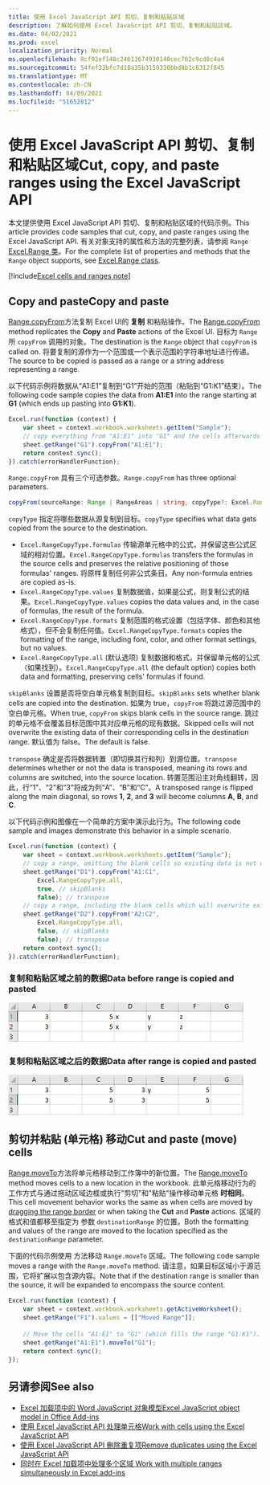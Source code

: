 ```yaml
---
title: 使用 Excel JavaScript API 剪切、复制和粘贴区域
description: 了解如何使用 Excel JavaScript API 剪切、复制和粘贴区域。
ms.date: 04/02/2021
ms.prod: excel
localization_priority: Normal
ms.openlocfilehash: 8cf92ef148c24613674930140cec762c9cd8c4a4
ms.sourcegitcommit: 54fef33bfc7d18a35b3159310bbd8b1c8312f845
ms.translationtype: MT
ms.contentlocale: zh-CN
ms.lasthandoff: 04/09/2021
ms.locfileid: "51652812"
---
```

# <a name="cut-copy-and-paste-ranges-using-the-excel-javascript-api"></a><span data-ttu-id="d82b3-103">使用 Excel JavaScript API 剪切、复制和粘贴区域</span><span class="sxs-lookup"><span data-stu-id="d82b3-103">Cut, copy, and paste ranges using the Excel JavaScript API</span></span>

<span data-ttu-id="d82b3-104">本文提供使用 Excel JavaScript API 剪切、复制和粘贴区域的代码示例。</span><span class="sxs-lookup"><span data-stu-id="d82b3-104">This article provides code samples that cut, copy, and paste ranges using the Excel JavaScript API.</span></span> <span data-ttu-id="d82b3-105">有关对象支持的属性和方法的完整列表，请参阅 `Range` [Excel.Range 类](/javascript/api/excel/excel.range)。</span><span class="sxs-lookup"><span data-stu-id="d82b3-105">For the complete list of properties and methods that the `Range` object supports, see [Excel.Range class](/javascript/api/excel/excel.range).</span></span>

[!include[Excel cells and ranges note](../includes/note-excel-cells-and-ranges.md)]

## <a name="copy-and-paste"></a><span data-ttu-id="d82b3-106">Copy and paste</span><span class="sxs-lookup"><span data-stu-id="d82b3-106">Copy and paste</span></span>

<span data-ttu-id="d82b3-107">[Range.copyFrom](/javascript/api/excel/excel.range#copyfrom-sourcerange--copytype--skipblanks--transpose-)方法复制 Excel UI的 **复制** 和粘贴操作。</span><span class="sxs-lookup"><span data-stu-id="d82b3-107">The [Range.copyFrom](/javascript/api/excel/excel.range#copyfrom-sourcerange--copytype--skipblanks--transpose-) method replicates the **Copy** and **Paste** actions of the Excel UI.</span></span> <span data-ttu-id="d82b3-108">目标为 `Range` 所 `copyFrom` 调用的对象。</span><span class="sxs-lookup"><span data-stu-id="d82b3-108">The destination is the `Range` object that `copyFrom` is called on.</span></span> <span data-ttu-id="d82b3-109">将要复制的源作为一个范围或一个表示范围的字符串地址进行传递。</span><span class="sxs-lookup"><span data-stu-id="d82b3-109">The source to be copied is passed as a range or a string address representing a range.</span></span>

<span data-ttu-id="d82b3-110">以下代码示例将数据从“A1:E1”复制到“G1”开始的范围（粘贴到“G1:K1”结束）。</span><span class="sxs-lookup"><span data-stu-id="d82b3-110">The following code sample copies the data from **A1:E1** into the range starting at **G1** (which ends up pasting into **G1:K1**).</span></span>

```js
Excel.run(function (context) {
    var sheet = context.workbook.worksheets.getItem("Sample");
    // copy everything from "A1:E1" into "G1" and the cells afterwards ("G1:K1")
    sheet.getRange("G1").copyFrom("A1:E1");
    return context.sync();
}).catch(errorHandlerFunction);
```

<span data-ttu-id="d82b3-111">`Range.copyFrom` 具有三个可选参数。</span><span class="sxs-lookup"><span data-stu-id="d82b3-111">`Range.copyFrom` has three optional parameters.</span></span>

```TypeScript
copyFrom(sourceRange: Range | RangeAreas | string, copyType?: Excel.RangeCopyType, skipBlanks?: boolean, transpose?: boolean): void;
```

<span data-ttu-id="d82b3-112">`copyType` 指定将哪些数据从源复制到目标。</span><span class="sxs-lookup"><span data-stu-id="d82b3-112">`copyType` specifies what data gets copied from the source to the destination.</span></span>

- <span data-ttu-id="d82b3-113">`Excel.RangeCopyType.formulas` 传输源单元格中的公式，并保留这些公式区域的相对位置。</span><span class="sxs-lookup"><span data-stu-id="d82b3-113">`Excel.RangeCopyType.formulas` transfers the formulas in the source cells and preserves the relative positioning of those formulas' ranges.</span></span> <span data-ttu-id="d82b3-114">将原样复制任何非公式条目。</span><span class="sxs-lookup"><span data-stu-id="d82b3-114">Any non-formula entries are copied as-is.</span></span>
- <span data-ttu-id="d82b3-115">`Excel.RangeCopyType.values` 复制数据值，如果是公式，则复制公式的结果。</span><span class="sxs-lookup"><span data-stu-id="d82b3-115">`Excel.RangeCopyType.values` copies the data values and, in the case of formulas, the result of the formula.</span></span>
- <span data-ttu-id="d82b3-116">`Excel.RangeCopyType.formats` 复制范围的格式设置（包括字体、颜色和其他格式），但不会复制任何值。</span><span class="sxs-lookup"><span data-stu-id="d82b3-116">`Excel.RangeCopyType.formats` copies the formatting of the range, including font, color, and other format settings, but no values.</span></span>
- <span data-ttu-id="d82b3-117">`Excel.RangeCopyType.all` (默认选项) 复制数据和格式，并保留单元格的公式（如果找到）。</span><span class="sxs-lookup"><span data-stu-id="d82b3-117">`Excel.RangeCopyType.all` (the default option) copies both data and formatting, preserving cells' formulas if found.</span></span>

<span data-ttu-id="d82b3-118">`skipBlanks` 设置是否将空白单元格复制到目标。</span><span class="sxs-lookup"><span data-stu-id="d82b3-118">`skipBlanks` sets whether blank cells are copied into the destination.</span></span> <span data-ttu-id="d82b3-119">如果为 true，`copyFrom` 将跳过源范围中的空白单元格。</span><span class="sxs-lookup"><span data-stu-id="d82b3-119">When true, `copyFrom` skips blank cells in the source range.</span></span>
<span data-ttu-id="d82b3-120">跳过的单元格不会覆盖目标范围中其对应单元格的现有数据。</span><span class="sxs-lookup"><span data-stu-id="d82b3-120">Skipped cells will not overwrite the existing data of their corresponding cells in the destination range.</span></span> <span data-ttu-id="d82b3-121">默认值为 false。</span><span class="sxs-lookup"><span data-stu-id="d82b3-121">The default is false.</span></span>

<span data-ttu-id="d82b3-122">`transpose` 确定是否将数据转置（即切换其行和列）到源位置。</span><span class="sxs-lookup"><span data-stu-id="d82b3-122">`transpose` determines whether or not the data is transposed, meaning its rows and columns are switched, into the source location.</span></span>
<span data-ttu-id="d82b3-123">转置范围沿主对角线翻转，因此，行“1”、“2”和“3”将成为列“A”、“B”和“C”。</span><span class="sxs-lookup"><span data-stu-id="d82b3-123">A transposed range is flipped along the main diagonal, so rows **1**, **2**, and **3** will become columns **A**, **B**, and **C**.</span></span>

<span data-ttu-id="d82b3-124">以下代码示例和图像在一个简单的方案中演示此行为。</span><span class="sxs-lookup"><span data-stu-id="d82b3-124">The following code sample and images demonstrate this behavior in a simple scenario.</span></span>

```js
Excel.run(function (context) {
    var sheet = context.workbook.worksheets.getItem("Sample");
    // copy a range, omitting the blank cells so existing data is not overwritten in those cells
    sheet.getRange("D1").copyFrom("A1:C1",
        Excel.RangeCopyType.all,
        true, // skipBlanks
        false); // transpose
    // copy a range, including the blank cells which will overwrite existing data in the target cells
    sheet.getRange("D2").copyFrom("A2:C2",
        Excel.RangeCopyType.all,
        false, // skipBlanks
        false); // transpose
    return context.sync();
}).catch(errorHandlerFunction);
```

### <a name="data-before-range-is-copied-and-pasted"></a><span data-ttu-id="d82b3-125">复制和粘贴区域之前的数据</span><span class="sxs-lookup"><span data-stu-id="d82b3-125">Data before range is copied and pasted</span></span>

![Excel 中运行区域复制方法之前的数据](../images/excel-range-copyfrom-skipblanks-before.png)

### <a name="data-after-range-is-copied-and-pasted"></a><span data-ttu-id="d82b3-127">复制和粘贴区域之后的数据</span><span class="sxs-lookup"><span data-stu-id="d82b3-127">Data after range is copied and pasted</span></span>

![Excel 中运行区域复制方法后的数据](../images/excel-range-copyfrom-skipblanks-after.png)

## <a name="cut-and-paste-move-cells"></a><span data-ttu-id="d82b3-129">剪切并粘贴 (单元格) 移动</span><span class="sxs-lookup"><span data-stu-id="d82b3-129">Cut and paste (move) cells</span></span>

<span data-ttu-id="d82b3-130">[Range.moveTo](/javascript/api/excel/excel.range#moveto-destinationrange-)方法将单元格移动到工作簿中的新位置。</span><span class="sxs-lookup"><span data-stu-id="d82b3-130">The [Range.moveTo](/javascript/api/excel/excel.range#moveto-destinationrange-) method moves cells to a new location in the workbook.</span></span> <span data-ttu-id="d82b3-131">此单元格移动行为的工作方式与通过拖动区域边框或执行"[](https://support.office.com/article/Move-or-copy-cells-and-cell-contents-803d65eb-6a3e-4534-8c6f-ff12d1c4139e)剪切"和"粘贴"操作移动单元格 **时相同**。</span><span class="sxs-lookup"><span data-stu-id="d82b3-131">This cell movement behavior works the same as when cells are moved by [dragging the range border](https://support.office.com/article/Move-or-copy-cells-and-cell-contents-803d65eb-6a3e-4534-8c6f-ff12d1c4139e) or when taking the **Cut** and **Paste** actions.</span></span> <span data-ttu-id="d82b3-132">区域的格式和值都移至指定为 参数 `destinationRange` 的位置。</span><span class="sxs-lookup"><span data-stu-id="d82b3-132">Both the formatting and values of the range are moved to the location specified as the `destinationRange` parameter.</span></span>

<span data-ttu-id="d82b3-133">下面的代码示例使用 方法移动 `Range.moveTo` 区域。</span><span class="sxs-lookup"><span data-stu-id="d82b3-133">The following code sample moves a range with the `Range.moveTo` method.</span></span> <span data-ttu-id="d82b3-134">请注意，如果目标区域小于源范围，它将扩展以包含源内容。</span><span class="sxs-lookup"><span data-stu-id="d82b3-134">Note that if the destination range is smaller than the source, it will be expanded to encompass the source content.</span></span>

```js
Excel.run(function (context) {
    var sheet = context.workbook.worksheets.getActiveWorksheet();
    sheet.getRange("F1").values = [["Moved Range"]];

    // Move the cells "A1:E1" to "G1" (which fills the range "G1:K1").
    sheet.getRange("A1:E1").moveTo("G1");
    return context.sync();
});
```

## <a name="see-also"></a><span data-ttu-id="d82b3-135">另请参阅</span><span class="sxs-lookup"><span data-stu-id="d82b3-135">See also</span></span>

- [<span data-ttu-id="d82b3-136">Excel 加载项中的 Word JavaScript 对象模型</span><span class="sxs-lookup"><span data-stu-id="d82b3-136">Excel JavaScript object model in Office Add-ins</span></span>](excel-add-ins-core-concepts.md)
- [<span data-ttu-id="d82b3-137">使用 Excel JavaScript API 处理单元格</span><span class="sxs-lookup"><span data-stu-id="d82b3-137">Work with cells using the Excel JavaScript API</span></span>](excel-add-ins-cells.md)
- [<span data-ttu-id="d82b3-138">使用 Excel JavaScript API 删除重复项</span><span class="sxs-lookup"><span data-stu-id="d82b3-138">Remove duplicates using the Excel JavaScript API</span></span>](excel-add-ins-ranges-remove-duplicates.md)
- [<span data-ttu-id="d82b3-139"> 同时在 Excel 加载项中处理多个区域 </span><span class="sxs-lookup"><span data-stu-id="d82b3-139">Work with multiple ranges simultaneously in Excel add-ins</span></span>](excel-add-ins-multiple-ranges.md)
